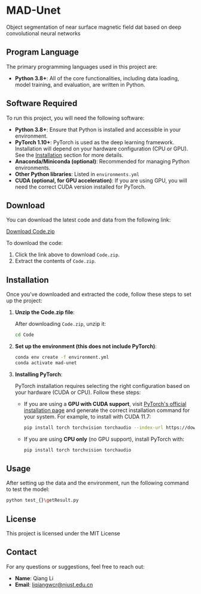 # MAD-Unet

Object segmentation of near surface magnetic field dat based on deep convolutional neural networks

## Program Language
The primary programming languages used in this project are:

- **Python 3.8+**: All of the core functionalities, including data loading, model training, and evaluation, are written in Python.

## Software Required

To run this project, you will need the following software:

- **Python 3.8+**: Ensure that Python is installed and accessible in your environment.
- **PyTorch 1.10+**: PyTorch is used as the deep learning framework. Installation will depend on your hardware configuration (CPU or GPU). See the [Installation](#installation) section for more details.
- **Anaconda/Miniconda (optional)**: Recommended for managing Python environments.
- **Other Python libraries**: Listed in `environments.yml`
- **CUDA (optional, for GPU acceleration)**: If you are using GPU, you will need the correct CUDA version installed for PyTorch.


## Download

You can download the latest code and data from the following link:

[Download Code.zip](https://github.com/oliver0829/MAD-Unet/releases/download/CodeandData/Code.zip)

To download the code:
1. Click the link above to download `Code.zip`.
2. Extract the contents of `Code.zip`.

## Installation

Once you've downloaded and extracted the code, follow these steps to set up the project:

1. **Unzip the Code.zip file**:

    After downloading `Code.zip`, unzip it:

    ```bash
    cd Code
    ```

3. **Set up the environment (this does not include PyTorch)**:

    ```bash
    conda env create -f environment.yml
    conda activate mad-unet
    ```
4. **Installing PyTorch**:

   PyTorch installation requires selecting the right configuration based on your hardware (CUDA or CPU). Follow these steps:

   - If you are using a **GPU with CUDA support**, visit [PyTorch's official installation page](https://pytorch.org/get-started/locally/) and generate the correct installation command for your system. For example, to install with CUDA 11.7:

     ```bash
     pip install torch torchvision torchaudio --index-url https://download.pytorch.org/whl/cu117
     ```

   - If you are using **CPU only** (no GPU support), install PyTorch with:

     ```bash
     pip install torch torchvision torchaudio
     ```

## Usage

After setting up the data and the environment, run the following command to test the model:

```bash
python test_{}\getResult.py
```

## License

This project is licensed under the MIT License


## Contact

For any questions or suggestions, feel free to reach out:

- **Name**: Qiang Li
- **Email**: liqiangwcr@njust.edu.cn
